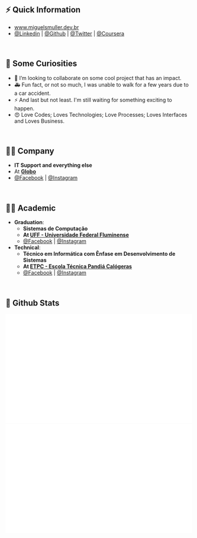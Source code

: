 ## :zap: Quick Information
- <a href="https://www.miguelsmuller.dev.br" target="_blank">www.miguelsmuller.dev.br</a>
- <a href="https://www.linkedin.com/in/miguelsmuller" target="_blank">@Linkedin</a> | <a href="https://github.com/miguelsmuller" target="_blank">@Github</a> | <a href="https://twitter.com/miguelsmuller" target="_blank">@Twitter</a> | <a href="https://www.coursera.org/user/f06413d61e73be11888354a244ea15ea" target="_blank">@Coursera</a>
<br/>

## :speech_balloon: Some Curiosities
- :dancers: I’m looking to collaborate on some cool project that has an impact.
- :ambulance: Fun fact, or not so much, I was unable to walk for a few years due to a car accident.
- :zap: And last but not least. I'm still waiting for something exciting to happen. 
- :heart_eyes: Love Codes; Loves Technologies; Love Processes; Loves Interfaces and Loves Business.
<br/>

## :man_technologist: Company
- **IT Support and everything else**
- At **[Globo](https://www.globo.com/)**
- [@Facebook](https://www.facebook.com/globo/) | [@Instagram](https://www.instagram.com/somosglobo/)
<br/>

## :man_student: Academic
- **Graduation**:
    - **Sistemas de Computação** 
    - **At [UFF - Universidade Federal Fluminense](http://www.ic.uff.br/)**
    - [@Facebook](https://www.facebook.com/informeic) | [@Instagram](https://www.instagram.com/computacao_uff/)
- **Technical**:
    - **Técnico em Informática com Ênfase em Desenvolvimento de Sistemas**
    - **At [ETPC - Escola Técnica Pandiá Calógeras](https://etpc.com.br/)**
    - [@Facebook](https://www.facebook.com/ETPCVR/) | [@Instagram](https://www.instagram.com/ETPCVR/)
<br/>

## :1st_place_medal: Github Stats
![](https://raw.githubusercontent.com/miguelsmuller/github-stats-transparent/output/generated/overview.svg)
![](https://raw.githubusercontent.com/miguelsmuller/github-stats-transparent/output/generated/languages.svg)
<br/>
